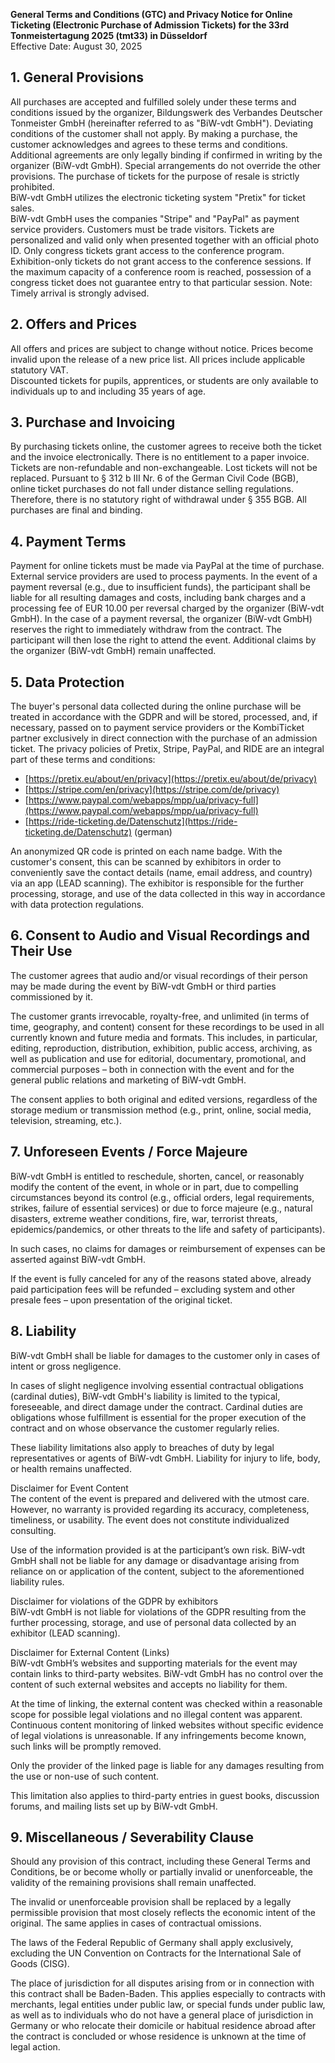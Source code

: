 **General Terms and Conditions (GTC) and Privacy Notice for Online Ticketing (Electronic Purchase of Admission Tickets) for the 33rd Tonmeistertagung 2025 (tmt33) in Düsseldorf**  
Effective Date: August 30, 2025

## 1. General Provisions
All purchases are accepted and fulfilled solely under these terms and conditions issued by the organizer, Bildungswerk des Verbandes Deutscher Tonmeister GmbH (hereinafter referred to as "BiW-vdt GmbH"). Deviating conditions of the customer shall not apply. By making a purchase, the customer acknowledges and agrees to these terms and conditions. Additional agreements are only legally binding if confirmed in writing by the organizer (BiW-vdt GmbH). Special arrangements do not override the other provisions. The purchase of tickets for the purpose of resale is strictly prohibited.  
BiW-vdt GmbH utilizes the electronic ticketing system "Pretix" for ticket sales.  
BiW-vdt GmbH uses the companies "Stripe" and "PayPal" as payment service providers. Customers must be trade visitors. Tickets are personalized and valid only when presented together with an official photo ID. Only congress tickets grant access to the conference program. Exhibition-only tickets do not grant access to the conference sessions. If the maximum capacity of a conference room is reached, possession of a congress ticket does not guarantee entry to that particular session. Note: Timely arrival is strongly advised.

## 2. Offers and Prices
All offers and prices are subject to change without notice. Prices become invalid upon the release of a new price list. All prices include applicable statutory VAT.  
Discounted tickets for pupils, apprentices, or students are only available to individuals up to and including 35 years of age.

## 3. Purchase and Invoicing
By purchasing tickets online, the customer agrees to receive both the ticket and the invoice electronically. There is no entitlement to a paper invoice. Tickets are non-refundable and non-exchangeable. Lost tickets will not be replaced. Pursuant to § 312 b III Nr. 6 of the German Civil Code (BGB), online ticket purchases do not fall under distance selling regulations. Therefore, there is no statutory right of withdrawal under § 355 BGB. All purchases are final and binding.

## 4. Payment Terms
Payment for online tickets must be made via PayPal at the time of purchase. External service providers are used to process payments. In the event of a payment reversal (e.g., due to insufficient funds), the participant shall be liable for all resulting damages and costs, including bank charges and a processing fee of EUR 10.00 per reversal charged by the organizer (BiW-vdt GmbH). In the case of a payment reversal, the organizer (BiW-vdt GmbH) reserves the right to immediately withdraw from the contract. The participant will then lose the right to attend the event. Additional claims by the organizer (BiW-vdt GmbH) remain unaffected.

## 5. Data Protection
The buyer's personal data collected during the online purchase will be treated in accordance with the GDPR and will be stored, processed, and, if necessary, passed on to payment service providers or the KombiTicket partner exclusively in direct connection with the purchase of an admission ticket. The privacy policies of Pretix, Stripe, PayPal, and RIDE are an integral part of these terms and conditions:

+ [https://pretix.eu/about/en/privacy](https://pretix.eu/about/de/privacy)
+ [https://stripe.com/en/privacy](https://stripe.com/de/privacy)
+ [https://www.paypal.com/webapps/mpp/ua/privacy-full](https://www.paypal.com/webapps/mpp/ua/privacy-full)
+ [https://ride-ticketing.de/Datenschutz](https://ride-ticketing.de/Datenschutz) (german)

An anonymized QR code is printed on each name badge. With the customer's consent, this can be scanned by exhibitors in order to conveniently save the contact details (name, email address, and country) via an app (LEAD scanning). The exhibitor is responsible for the further processing, storage, and use of the data collected in this way in accordance with data protection regulations.

## 6. Consent to Audio and Visual Recordings and Their Use
The customer agrees that audio and/or visual recordings of their person may be made during the event by BiW-vdt GmbH or third parties commissioned by it.

The customer grants irrevocable, royalty-free, and unlimited (in terms of time, geography, and content) consent for these recordings to be used in all currently known and future media and formats. This includes, in particular, editing, reproduction, distribution, exhibition, public access, archiving, as well as publication and use for editorial, documentary, promotional, and commercial purposes – both in connection with the event and for the general public relations and marketing of BiW-vdt GmbH.

The consent applies to both original and edited versions, regardless of the storage medium or transmission method (e.g., print, online, social media, television, streaming, etc.).

## 7. Unforeseen Events / Force Majeure
BiW-vdt GmbH is entitled to reschedule, shorten, cancel, or reasonably modify the content of the event, in whole or in part, due to compelling circumstances beyond its control (e.g., official orders, legal requirements, strikes, failure of essential services) or due to force majeure (e.g., natural disasters, extreme weather conditions, fire, war, terrorist threats, epidemics/pandemics, or other threats to the life and safety of participants).

In such cases, no claims for damages or reimbursement of expenses can be asserted against BiW-vdt GmbH.

If the event is fully canceled for any of the reasons stated above, already paid participation fees will be refunded – excluding system and other presale fees – upon presentation of the original ticket.

## 8. Liability
BiW-vdt GmbH shall be liable for damages to the customer only in cases of intent or gross negligence.

In cases of slight negligence involving essential contractual obligations (cardinal duties), BiW-vdt GmbH's liability is limited to the typical, foreseeable, and direct damage under the contract. Cardinal duties are obligations whose fulfillment is essential for the proper execution of the contract and on whose observance the customer regularly relies.

These liability limitations also apply to breaches of duty by legal representatives or agents of BiW-vdt GmbH. Liability for injury to life, body, or health remains unaffected.

Disclaimer for Event Content  
The content of the event is prepared and delivered with the utmost care. However, no warranty is provided regarding its accuracy, completeness, timeliness, or usability. The event does not constitute individualized consulting.

Use of the information provided is at the participant’s own risk. BiW-vdt GmbH shall not be liable for any damage or disadvantage arising from reliance on or application of the content, subject to the aforementioned liability rules.

Disclaimer for violations of the GDPR by exhibitors  
BiW-vdt GmbH is not liable for violations of the GDPR resulting from the further processing, storage, and use of personal data collected by an exhibitor (LEAD scanning).

Disclaimer for External Content (Links)  
BiW-vdt GmbH’s websites and supporting materials for the event may contain links to third-party websites. BiW-vdt GmbH has no control over the content of such external websites and accepts no liability for them.

At the time of linking, the external content was checked within a reasonable scope for possible legal violations and no illegal content was apparent. Continuous content monitoring of linked websites without specific evidence of legal violations is unreasonable. If any infringements become known, such links will be promptly removed.

Only the provider of the linked page is liable for any damages resulting from the use or non-use of such content.

This limitation also applies to third-party entries in guest books, discussion forums, and mailing lists set up by BiW-vdt GmbH.

## 9. Miscellaneous / Severability Clause
Should any provision of this contract, including these General Terms and Conditions, be or become wholly or partially invalid or unenforceable, the validity of the remaining provisions shall remain unaffected.

The invalid or unenforceable provision shall be replaced by a legally permissible provision that most closely reflects the economic intent of the original. The same applies in cases of contractual omissions.

The laws of the Federal Republic of Germany shall apply exclusively, excluding the UN Convention on Contracts for the International Sale of Goods (CISG).

The place of jurisdiction for all disputes arising from or in connection with this contract shall be Baden-Baden. This applies especially to contracts with merchants, legal entities under public law, or special funds under public law, as well as to individuals who do not have a general place of jurisdiction in Germany or who relocate their domicile or habitual residence abroad after the contract is concluded or whose residence is unknown at the time of legal action.
